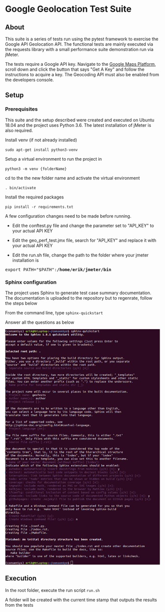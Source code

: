 # Google Geolocation Test Suite

## About

This suite is a series of tests run using the pytest framework to exercise the Google API Geolocation API. The functional tests are mainly executed via the requests library with a small performance suite demonstration run via jMeter.

The tests require a Google API key. Navigate to the [Google Maps Platform](https://developers.google.com/places/web-service/get-api-key), scroll down and click the button that says "Get A Key" and follow the instructions to acquire a key. The Geocoding API must also be enabled from the developers console.

## Setup

### Prerequisites

This suite and the setup described were created and executed on Ubuntu 18.04 and the project uses Python 3.6.
The latest installation of jMeter is also required.

Install venv (if not already installed)

`sudo apt-get install python3-venv`

Setup a virtual environment to run the project in

`python3 -m venv {folderName}`

cd to the the new folder name and activate the virtual environment

`. bin/activate`

Install the required packages

`pip install -r requirements.txt`

A few configuration changes need to be made before running.

* Edit the conftest.py file and change the parameter set to "API_KEY" to your actual API KEY

* Edit the geo_perf_test.jmx file, search for "API_KEY" and replace it with your actual API KEY

* Edit the run.sh file, change the path to the folder where your jmeter installation is

<pre>
export PATH="$PATH":<b>/home/erik/jmeter/bin</b>
</pre>


### Sphinx configuration 

The project uses Sphinx to generate test case summary documentation. The documentation is uploaded to the repository but to regenrate, follow the steps below

From the command line, type `sphinx-quickstart`

Answer all the questions as below

![Sphinx Setup](sphinx_setup.png)

## Execution

In the root folder, execute the run script
`run.sh`

A folder will be created with the current time stamp that outputs the results from the tests
